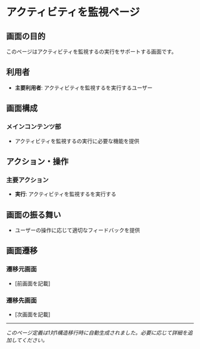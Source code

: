 # アクティビティを監視ページ

## 画面の目的
このページはアクティビティを監視するの実行をサポートする画面です。

## 利用者
- **主要利用者**: アクティビティを監視するを実行するユーザー

## 画面構成

### メインコンテンツ部
- アクティビティを監視するの実行に必要な機能を提供

## アクション・操作

### 主要アクション
- **実行**: アクティビティを監視するを実行する

## 画面の振る舞い
- ユーザーの操作に応じて適切なフィードバックを提供

## 画面遷移

### 遷移元画面
- [前画面を記載]

### 遷移先画面
- [次画面を記載]

---
*このページ定義は1対1構造移行時に自動生成されました。必要に応じて詳細を追加してください。*
